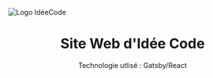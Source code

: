 <img src="https://i.ibb.co/m0kGLc5/Screenshot-1.png" alt="Logo IdéeCode" border="0" margin="0 auto">
<h1 align=center>
	Site Web d'Idée Code
</h1>
<p align=center>
	Technologie utlisé : Gatsby/React
</p>
